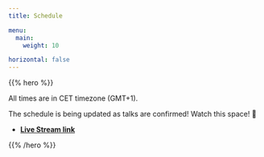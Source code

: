```yaml
---
title: Schedule

menu:
  main:
    weight: 10

horizontal: false
---
```


{{% hero %}}

All  times are in CET timezone (GMT+1).

The schedule is being updated as talks are confirmed! Watch this space! 👀

<ul>
  <li><strong><a href="#" target="_blank">Live Stream link</a></strong>
</ul>

{{% /hero %}}
